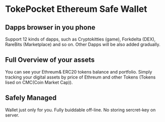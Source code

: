 # TokePocket Ethereum Safe Wallet

## Dapps browser in you phone

Support 12 kinds of dapps,  such as Cryptokitties (game), Forkdelta (DEX),  RareBits (Marketplace) and so on. Other Dapps will be also added gradually.

## Full Overview of your assets

You can see your Ethreum& ERC20 tokens balance and portfolio.
Simply tracking your digital assets by price of Ethreum and other Tokens (Tokens lised on CMC(Coin Market Cap)).

## Safely Managed

Wallet just only for you.
Fully buiddable off-line.
No storing sercret-key on server.
